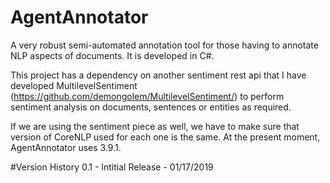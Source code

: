 # AgentAnnotator
A very robust semi-automated annotation tool for those having to annotate NLP aspects of documents.  It is developed in C#.

This project has a dependency on another sentiment rest api that I have developed MultilevelSentiment (https://github.com/demongolem/MultilevelSentiment/) to perform sentiment analysis on documents, sentences or entities as required.

If we are using the sentiment piece as well, we have to make sure that version of CoreNLP used for each one is the same.  At the present moment, AgentAnnotator uses 3.9.1.

#Version History
0.1 - Intitial Release - 01/17/2019
